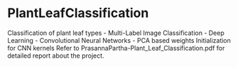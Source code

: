 # PlantLeafClassification
Classification of plant leaf types - Multi-Label Image Classification - Deep Learning - Convolutional Neural Networks - PCA based weights Initialization for CNN kernels
Refer to PrasannaPartha-Plant_Leaf_Classification.pdf for detailed report about the project.
